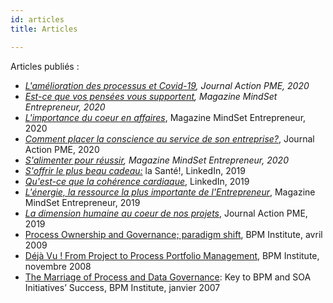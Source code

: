 ```yaml
---
id: articles
title: Articles

---
```

Articles publiés :

* [_L'amélioration des processus et Covid-19_](https://www.journalactionpme.com/2020/11/amelioration-des-processus-les-lecons-importantes-de-la-covid-19/)_, Journal Action PME, 2020_
* [_Est-ce que vos pensées vous supportent_](https://mindset-entrepreneur.com/est-ce-que-vos-pensees-vous-supportent/?fbclid=IwAR00bLPIKKzwe1cd4kdeIT-uriQzxDfG_RR9dD-dhQSReQu-Mjo5RkKqp5w)_, Magazine MindSet Entrepreneur, 2020_
* [_L'importance du coeur en affaires_](https://mindset-entrepreneur.com/importance-du-coeur-en-affaires/ "Importance du Coeur"), Magazine MindSet Entrepreneur, 2020
* [_Comment placer la conscience au service de son entreprise?_](https://journalactionpme.com/2020/02/comment-placer-la-conscience-au-service-de-son-entreprise/ "Conscience"), Journal Action PME, 2020
* [_S'alimenter pour réussir_](https://mindset-entrepreneur.com/salimenter-pour-reussir-et-entretenir-les-bonnes-vibrations/)_, Magazine MindSet Entrepreneur, 2020_
* [_S'offrir le plus beau cadeau:_](https://www.linkedin.com/pulse/soffrir-le-plus-beau-cadeau-la-sant%C3%A9-nancy-bilodeau-mba/ "Santé") la Santé!, LinkedIn, 2019
* [_Qu'est-ce que la cohérence cardiaque_](http://bit.ly/Def_CoherenceCardiaque), LinkedIn, 2019
* [_L'énergie, la ressource la plus importante de l'Entrepreneur_](https://mindset-entrepreneur.com/energie-la-ressource-la-plus-importante-de-lentrepreneur/ "L'énergie"), Magazine MindSet Entrepreneur, 2019
* [_La dimension humaine au coeur de nos projets_](https://journalactionpme.com/2019/10/la-dimension-humaine-au-coeur-de-nos-projets/ "Projets"), Journal Action PME, 2019
* [Process Ownership and Governance; paradigm shift](https://www.bpminstitute.org/resources/articles/process-ownership-and-governance-paradigm-shift), BPM Institute, avril 2009
* [Déjà Vu ! From Project to Process Portfolio Management](https://www.bpminstitute.org/resources/articles/déjà-vu-project-process-portfolio-management), BPM Institute, novembre 2008
* [The Marriage of Process and Data Governance](): Key to BPM and SOA Initiatives’ Success, BPM Institute, janvier 2007